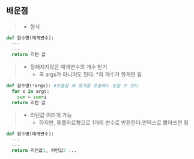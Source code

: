 ## 배운점
> * 형식
```py
def 함수명(매개변수):
  ---
  ---
  return 리턴 값
```
> * 정해지지않은 매개변수의 개수 받기
>     * 꼭 args가 아니여도 된다. \*의 개수가 한개면 됨
```py
def 함수명(*args): #호출할 때 몇개를 호출해도 받을 수 있다.
  for x in args:
    sum = sum+i
  return 리턴 값
```

> * 리턴값 여러개 가능
>     * 하지만, 튜플자료형으로 1개의 변수로 반환한다.인덱스로 뽑아쓰면 됨
```py
def 함수명(매개변수):
  ---
  ---
  return 리턴값1, 리턴값2 ...
